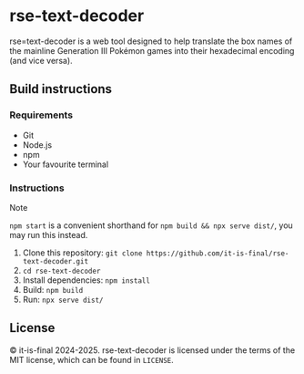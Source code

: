 # rse-text-decoder

rse=text-decoder is a web tool designed to help translate the box names of the mainline Generation III Pokémon games into their hexadecimal encoding (and vice versa).

## Build instructions

### Requirements

- Git
- Node.js
- npm
- Your favourite terminal

### Instructions

> [!NOTE]
> `npm start` is a convenient shorthand for `npm build && npx serve dist/`, you may run this instead.

1. Clone this repository: `git clone https://github.com/it-is-final/rse-text-decoder.git`
2. `cd rse-text-decoder`
3. Install dependencies: `npm install`
4. Build: `npm build`
5. Run: `npx serve dist/`

## License

© it-is-final 2024-2025. rse-text-decoder is licensed under the terms of the MIT license, which can be found in `LICENSE`.
